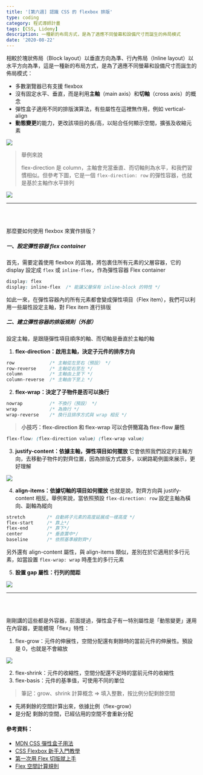 ```yaml
---
title: '[第六週] 認識 CSS 的 flexbox 排版'
type: coding
category: 程式導師計畫
tags: [CSS, Lidemy]
description: 一種新的布局方式，是為了適應不同螢幕和設備尺寸而誕生的佈局模式
date: '2020-08-22'
---
```



相較於塊狀佈局（Block layout）以垂直方向為準、行內佈局（Inline layout）以水平方向為準，這是一種新的布局方式，是為了適應不同螢幕和設備尺寸而誕生的佈局模式：

* 多數瀏覽器已有支援 flexbox 
* 沒有固定水平、垂直，而是利用**主軸**（main axis）和**切軸**（cross axis）的概念
* 彈性盒子適用不同的排版演算法，有些屬性在這裡無作用，例如 vertical-align
* **動態變更**的能力，更改該項目的長/高，以貼合任何顯示空間，擴張及收縮元素

![](https://i.imgur.com/GScIb0H.png)


> 舉例來說
>
> flex-direction 是 column，主軸會充當垂直、而切軸則為水平，和我們習慣相似。但參考下圖，它是一個 `flex-direction: row` 的彈性容器，也就是基於主軸作水平排列

![](https://developer.mozilla.org/files/3739/flex_terms.png)

---
<br>
<br>

那麼要如何使用 flexbox 來實作排版？
##### 一、設定彈性容器 flex container
首先，需要定義使用 flexbox 的區塊，將包裹住所有元素的父層容器，它的 display 設定成 `flex` 或 `inline-flex`，作為彈性容器 Flex container
```css
display: flex
display: inline-flex  /* 能讓父層保有 inline-block 的特性 */
```
如此一來，在彈性容器內的所有元素都會變成彈性項目（Flex item），我們可以利用一些屬性設定主軸，對 Flex item 進行排版

##### 二、建立彈性容器的排版規則（外部）
設定主軸，是跟隨彈性項目順序的軸、而切軸是垂直於主軸的軸
1. **flex-direction：啟用主軸，決定子元件的排序方向**
```css
row             /* 主軸從左至右（預設） */
row-reverse     /* 主軸從右至左 */
column          /* 主軸由上至下 */
column-reverse  /* 主軸由下至上 */
```
2. **flex-wrap：決定了子物件是否可以換行**
```css
nowrap          /* 不換行（預設） */
wrap            /* 為換行 */
wrap-reverse    /* 換行且排序方式與 wrap 相反 */
```

> **小技巧：flex-direction 和 flex-wrap 可以合併簡寫為 flex-flow 屬性**
```css
flex-flow: (flex-direction value) (flex-wrap value)
```


3. **justify-content：依據主軸，彈性項目如何擺放**
它會依照我們設定的主軸方向，去移動子物件的對齊位置，因為排版方式眾多，以網路範例圖來展示，更好理解

![](https://i.imgur.com/5EACcpY.png)

4. **align-items：依據切軸的項目如何擺放**
也就是說，對齊方向與 justify-content 相反。舉例來說，當依照預設 `flex-direction: row` 設定主軸為橫向、副軸為縱向
```css
stretch        /* 自動將子元素的高度延展成一樣高度 */
flex-start     /* 靠上*/
flex-end       /* 靠下*/
center         /* 垂直置中*/
baseline       /* 依照基準線對齊*/
```
另外還有 align-content 屬性，與 align-items 類似，差別在於它適用於多行元素，如當設置 `flex-wrap: wrap` 時產生的多行元素

5. **設置 gap 屬性：行列的間距**

![](https://i.imgur.com/CPbP4Xd.png)

---
<br>
<br>

剛剛講的這些都是外容器，前面提過，彈性盒子有一特別屬性是「動態變更」運用在內容器，更能體現「flex」特性：

1. flex-grow：元件的伸展性，空間分配還有剩餘時的當前元件的伸展性。預設是 0，也就是不會縮放

![](https://i.imgur.com/8ISzDfl.png)

2. flex-shrink：元件的收縮性，空間分配還不足時的當前元件的收縮性
3. flex-basis：元件的基準值，可使用不同的單位

> 筆記：grow、shrink 計算概念 => 填入整數，按比例分配剩餘空間
* 先將剩餘的空間計算出來，依據比例（flex-grow）
* 是分配 剩餘的空間，已經佔用的空間不會重新分配


#### 參考資料：
* [MDN CSS 彈性盒子用法](https://developer.mozilla.org/zh-TW/docs/Web/CSS/CSS_Flexible_Box_Layout/Using_CSS_flexible_boxes)
* [CSS Flexbox 新手入門教學](https://medium.com/@a0988891318/css-flexbox-%E6%96%B0%E6%89%8B%E5%85%A5%E9%96%80%E6%95%99%E5%AD%B8-5ad3502e4f40)
* [第一次用 Flex 切版就上手](https://5xruby.tw/posts/flex/)
* [Flex 空間計算規則](https://wcc723.github.io/css/2020/03/08/flex-size/)

